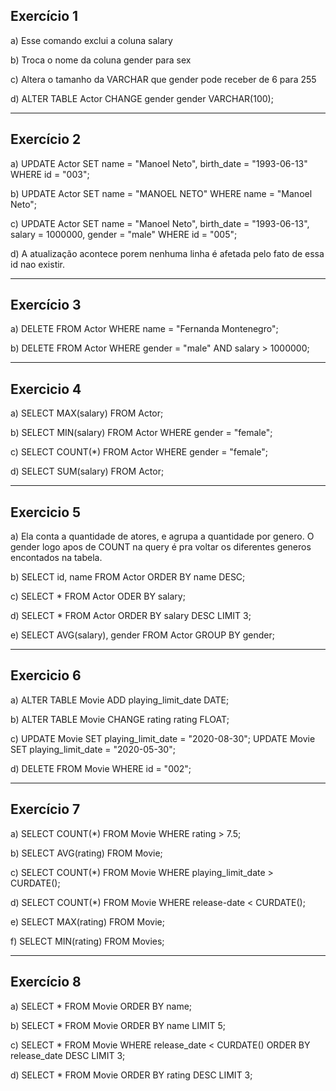 ## Exercício 1

a) Esse comando exclui a coluna salary

b) Troca o nome da coluna gender para sex

c) Altera o tamanho da VARCHAR que gender pode receber de 6 para 255

d) ALTER TABLE Actor CHANGE gender gender VARCHAR(100);

---

## Exercício 2

a) UPDATE Actor SET name = "Manoel Neto", birth_date = "1993-06-13" WHERE id = "003";

b) UPDATE Actor SET name = "MANOEL NETO" WHERE name = "Manoel Neto";

c) UPDATE Actor
SET 
		name = "Manoel Neto",
		birth_date = "1993-06-13",
    salary = 1000000,
    gender = "male"
WHERE id = "005";

d) A atualização acontece porem nenhuma linha é afetada pelo fato de essa id nao existir.

---

## Exercício 3

a) DELETE FROM Actor WHERE name = "Fernanda Montenegro";

b) DELETE FROM Actor WHERE gender = "male" AND salary > 1000000;

---

## Exercicio 4

a) SELECT MAX(salary) FROM Actor;

b) SELECT MIN(salary) FROM Actor WHERE gender = "female";

c) SELECT COUNT(*) FROM Actor WHERE gender = "female";

d) SELECT SUM(salary) FROM Actor;

---

## Exercicio 5

a) Ela conta a quantidade de atores, e agrupa a quantidade por genero. O gender logo apos de COUNT na query é pra voltar os diferentes generos encontados na tabela.

b) SELECT id, name FROM Actor ORDER BY name DESC;

c) SELECT * FROM Actor ODER BY salary;

d) SELECT * FROM Actor ORDER BY salary DESC LIMIT 3;

e) SELECT AVG(salary), gender FROM Actor GROUP BY gender;

---

## Exercicio 6

a) ALTER TABLE Movie ADD playing_limit_date DATE;

b) ALTER TABLE Movie CHANGE rating rating FLOAT;

c) UPDATE Movie SET playing_limit_date = "2020-08-30";
   UPDATE Movie SET playing_limit_date = "2020-05-30";

d) DELETE FROM Movie WHERE id = "002";

---

## Exercício 7

a) SELECT COUNT(*) FROM Movie WHERE rating > 7.5;

b) SELECT AVG(rating) FROM Movie;

c) SELECT COUNT(*) FROM Movie WHERE playing_limit_date > CURDATE();

d) SELECT COUNT(*) FROM Movie WHERE release-date < CURDATE();

e) SELECT MAX(rating) FROM Movie;

f) SELECT MIN(rating) FROM Movies;

---

## Exercício 8

a) SELECT * FROM Movie ORDER BY name;

b) SELECT * FROM Movie ORDER BY name LIMIT 5;

c) SELECT * FROM Movie WHERE release_date < CURDATE() ORDER BY release_date DESC LIMIT 3;

d) SELECT * FROM Movie ORDER BY rating DESC LIMIT 3;